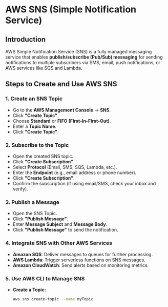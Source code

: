 # AWS SNS (Simple Notification Service)

## Introduction
AWS Simple Notification Service (SNS) is a fully managed messaging service that enables **publish/subscribe (Pub/Sub) messaging** for sending notifications to multiple subscribers via SMS, email, push notifications, or AWS services like SQS and Lambda.

## Steps to Create and Use AWS SNS

### 1. **Create an SNS Topic**
- Go to the **AWS Management Console** → **SNS**.
- Click **"Create Topic"**.
- Choose **Standard** or **FIFO (First-In-First-Out)**.
- Enter a **Topic Name**.
- Click **"Create Topic"**.

### 2. **Subscribe to the Topic**
- Open the created SNS topic.
- Click **"Create Subscription"**.
- Select **Protocol** (Email, SMS, SQS, Lambda, etc.).
- Enter the **Endpoint** (e.g., email address or phone number).
- Click **"Create Subscription"**.
- Confirm the subscription (if using email/SMS, check your inbox and verify).

### 3. **Publish a Message**
- Open the SNS Topic.
- Click **"Publish Message"**.
- Enter **Message Subject** and **Message Body**.
- Click **"Publish Message"** to send the notification.

### 4. **Integrate SNS with Other AWS Services**
- **Amazon SQS**: Deliver messages to queues for further processing.
- **AWS Lambda**: Trigger serverless functions on SNS messages.
- **Amazon CloudWatch**: Send alerts based on monitoring metrics.

### 5. **Use AWS CLI to Manage SNS**
- **Create a Topic:**
  ```sh
  aws sns create-topic --name myTopic
